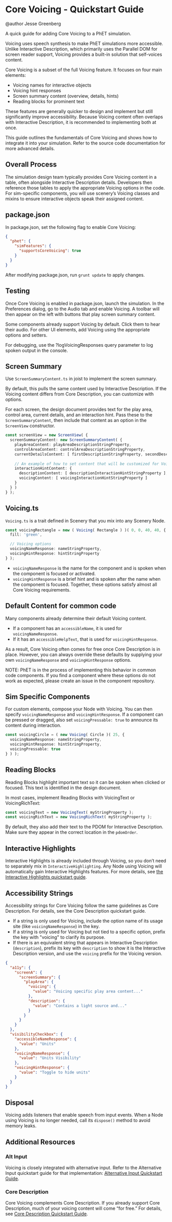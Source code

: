 # Core Voicing - Quickstart Guide

@author Jesse Greenberg

A quick guide for adding Core Voicing to a PhET simulation.

Voicing uses speech synthesis to make PhET simulations more accessible. Unlike Interactive Description, which primarily
uses the Parallel DOM for screen reader support, Voicing provides a built-in solution that self-voices content.

Core Voicing is a subset of the full Voicing feature. It focuses on four main elements:

- Voicing names for interactive objects
- Voicing hint responses
- Screen summary content (overview, details, hints)
- Reading blocks for prominent text

These features are generally quicker to design and implement but still significantly improve accessibility. Because
Voicing content often overlaps with Interactive Description, it is recommended to implementing both at once.

This guide outlines the fundamentals of Core Voicing and shows how to integrate it into your simulation. Refer to the
source code documentation for more advanced details.

## Overall Process

The simulation design team typically provides Core Voicing content in a table, often alongside Interactive Description
details. Developers then reference those tables to apply the appropriate Voicing options in the code. For sim-specific
components, you will use scenery’s Voicing classes and mixins to ensure interactive objects speak their assigned
content.

## package.json

In package.json, set the following flag to enable Core Voicing:

```json
{
  "phet": {
    "simFeatures": {
      "supportsCoreVoicing": true
    }
  }
}
```

After modifying package.json, run `grunt update` to apply changes.

## Testing

Once Core Voicing is enabled in package.json, launch the simulation. In the Preferences dialog, go to the Audio tab
and enable Voicing. A toolbar will then appear on the left with buttons that play screen summary content.

Some components already support Voicing by default. Click them to hear their audio. For other UI elements, add Voicing
using the appropriate options and setters.

For debugging, use the ?logVoicingResponses query parameter to log spoken output in the console.

## Screen Summary

Use `ScreenSummaryContent.ts` in joist to implement the screen summary.

By default, this pulls the same content used by Interactive Description. If the Voicing content differs from Core
Description, you can customize with options.

For each screen, the design document provides text for the play area, control area, current details, and an interaction
hint. Pass these to the `ScreenSummaryContent`, then include that content as an option in the `ScreenView` constructor.

```ts
const screenView = new ScreenView( {
  screenSummaryContent: new ScreenSummaryContent( {
    playAreaContent: playAreaDescriptionStringProperty,
    controlAreaContent: controlAreaDescriptionStringProperty,
    currentDetailsContent: [ firstDescriptionStringProperty, secondDescriptionStringProperty ],
    
    // An example of how to set content that will be customized for Voicing.
    interactionHintContent: {
      descriptionContent: [ descriptionInteractionHintStringProperty ],
      voicingContent: [ voicingInteractionHintStringProperty ]
    }
  } )
} );
```

## Voicing.ts

`Voicing.ts` is a trait defined in Scenery that you mix into any Scenery Node.

```ts
const voicingRectangle = new ( Voicing( Rectangle ) )( 0, 0, 40, 40, {
  fill: 'green',

  // Voicing options
  voicingNameResponse: nameStringProperty,
  voicingHintResponse: hintStringProperty
} );
```
- `voicingNameResponse` is the name for the component and is spoken when the component is focused or activated.
- `voicingHintResponse` is a brief hint and is spoken after the name when the component is focused.
Together, these options satisfy almost all Core Voicing requirements.

## Default Content for common code

Many components already determine their default Voicing content.

- If a component has an `accessibleName`, it is used for `voicingNameResponse`.
- If it has an `accessibleHelpText`, that is used for `voicingHintResponse`.

As a result, Core Voicing often comes for free once Core Description is in place. However, you can
always override these defaults by supplying your own `voicingNameResponse` and `voicingHintResponse` options.

NOTE: PhET is in the process of implementing this behavior in common code components. If you find a component where
these options do not work as expected, please create an issue in the component repository.

## Sim Specific Components

For custom elements, compose your Node with Voicing. You can then specify `voicingNameResponse` and
`voicingHintResponse`. If a component can be pressed or dragged, also set `voicingPressable: true` to announce its
content during interaction.

```ts
const voicingCircle = ( new Voicing( Circle )( 25, {
  voicingNameResponse: nameStringProperty,
  voicingHintResponse: hintStringProperty,
  voicingPressable: true
} ) );
```

## Reading Blocks

Reading Blocks highlight important text so it can be spoken when clicked or focused. This text is identified in the
design document.

In most cases, implement Reading Blocks with VoicingText or VoicingRichText:

```ts
const voicingText = new VoicingText( myStringProperty );
const voicingRichText = new VoicingRichText( myStringProperty );
```

By default, they also add their text to the PDOM for Interactive Description. Make sure they appear in the correct
location in the `pdomOrder`.

## Interactive Highlights

Interactive Highlights is already included through Voicing, so you don’t need to separately mix in
`InteractiveHighlighting`. Any Node using Voicing will automatically gain Interactive Highlights features. For more
details, see [the Interactive Highlights quickstart guide](https://github.com/phetsims/phet-info/blob/f9fcab965f857627b7a2da4d0bb90f95ea9edc1e/doc/interactive-highlights-quickstart-guide.md).

## Accessibility Strings

Accessibility strings for Core Voicing follow the same guidelines as Core Description. For details, see
the Core Description quickstart guide.

- If a string is only used for Voicing, include the option name of its usage site (like `voicingNameResponse`) in the
  key.
- If a string is only used for Voicing but not tied to a specific option, prefix the key with "voicing" to clarify its
  purpose.
- If there is an equivalent string that appears in Interactive Description (`description`), prefix its key with
  `description` to show it is the Interactive Description version, and use the `voicing` prefix for the Voicing version.

```json
{
  "a11y": {
    "screenA": {
      "screenSummary": {
        "playArea": {
          "voicing": {
            "value": "Voicing specific play area content..."
          },
          "description": {
            "value": "Contains a light source and..."
          }
        }
      }
    }
  },
  "visibilityCheckbox": {
    "accessibleNameResponse": {
      "value": "Units"
    },
    "voicingNameResponse": {
      "value": "Units Visibility"
    },
    "voicingHintResponse": {
      "value": "Toggle to hide units"
    }
  }
}
```

## Disposal

Voicing adds listeners that enable speech from input events. When a Node using Voicing is no longer needed, call its
`dispose()` method to avoid memory leaks.

## Additional Resources

### Alt Input

Voicing is closely integrated with alternative input. Refer to the Alternative Input quickstart guide for that
implementation:
[Alternative Input Quickstart Guide](https://github.com/phetsims/phet-info/blob/main/doc/alternative-input-quickstart-guide.md).

### Core Description

Core Voicing complements Core Description. If you already support Core Description, much of your
voicing content will come “for free.” For details,
see [Core Description Quickstart Guide](https://github.com/phetsims/phet-info/blob/main/doc/core-description-quick-start-guide.md).